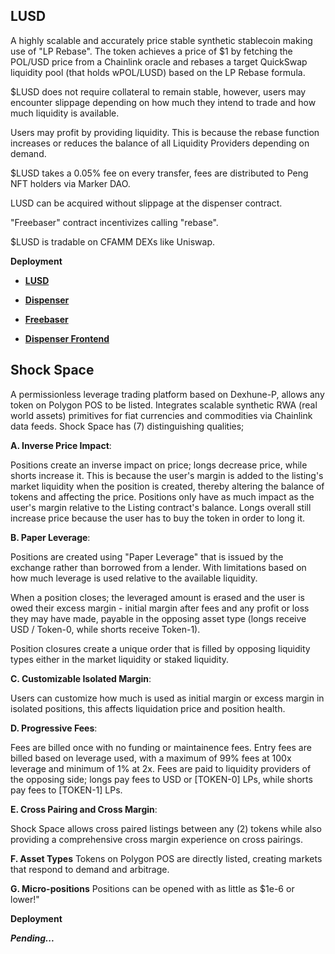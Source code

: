 ## **LUSD**
A highly scalable and accurately price stable synthetic stablecoin making use of "LP Rebase".
The token achieves a price of $1 by fetching the POL/USD price from a Chainlink oracle and rebases a target QuickSwap liquidity pool (that holds wPOL/LUSD) based on the LP Rebase formula. 

$LUSD does not require collateral to remain stable, however, users may encounter slippage depending on how much they intend to trade and how much liquidity is available. 

Users may profit by providing liquidity.  This is because the rebase function increases or reduces the balance of all Liquidity Providers depending on demand. 

$LUSD takes a 0.05% fee on every transfer, fees are distributed to Peng NFT holders via Marker DAO. 

LUSD can be acquired without slippage at the dispenser contract.

"Freebaser" contract incentivizes calling "rebase". 

$LUSD is tradable on CFAMM DEXs like Uniswap. 

**Deployment**
- **[LUSD](https://polygonscan.com/address/0xF0FD398Ca09444F771eC968d9cbF073a744A544c#readContract)**
- **[Dispenser](https://polygonscan.com/address/0xB709FafF4f731bfD767354738cB8A38D08a92920#writeContract)**
- **[Freebaser](https://polygonscan.com/address/0x3bA341ea464ae63372Bfe60B572E677CE0d9a3Ba#writeContract)**

- **[Dispenser Frontend](https://link.dexhune.eth.limo)**

## **Shock Space**

A permissionless leverage trading platform based on Dexhune-P, allows any token on Polygon POS to be listed. Integrates scalable synthetic RWA (real world assets) primitives for fiat currencies and commodities via Chainlink data feeds. Shock Space has (7) distinguishing qualities; 

**A. Inverse Price Impact**:

Positions create an inverse impact on price; longs decrease price, while shorts increase it. 
This is because the user's margin is added to the listing's market liquidity when the position is created, thereby altering the balance of tokens and affecting the price. 
Positions only have as much impact as the user's margin relative to the Listing contract's balance. 
Longs overall still increase price because the user has to buy the token in order to long it.

**B. Paper Leverage**:

Positions are created using "Paper Leverage" that is issued by the exchange rather than borrowed from a lender. With limitations based on how much leverage is used relative to the available liquidity. 

When a position closes; the leveraged amount is erased and the user is owed their excess margin - initial margin after fees and any profit or loss they may have made, payable in the opposing asset type (longs receive USD / Token-0, while shorts receive Token-1). 

Position closures create a unique order that is filled by opposing liquidity types either in the market liquidity or staked liquidity. 

**C. Customizable Isolated Margin**:

Users can customize how much is used as initial margin or excess margin in isolated positions, this affects liquidation price and position health. 

**D. Progressive Fees**:

Fees are billed once with no funding or maintainence fees. Entry fees are billed based on leverage used, with a maximum of 99% fees at 100x leverage and minimum of 1% at 2x. 
Fees are paid to liquidity providers of the opposing side; longs pay fees to USD or [TOKEN-0] LPs, while shorts pay fees to [TOKEN-1] LPs. 

**E. Cross Pairing and Cross Margin**:

Shock Space allows cross paired listings between any (2) tokens while also providing a comprehensive cross margin experience on cross pairings.

**F. Asset Types**
Tokens on Polygon POS are directly listed, creating markets that respond to demand and arbitrage.

**G. Micro-positions**
Positions can be opened with as little as $1e-6 or lower!" 

**Deployment**

***Pending...***
